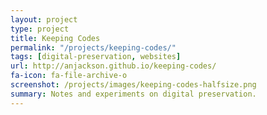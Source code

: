 ```yaml
---
layout: project
type: project
title: Keeping Codes
permalink: "/projects/keeping-codes/"
tags: [digital-preservation, websites]
url: http://anjackson.github.io/keeping-codes/
fa-icon: fa-file-archive-o
screenshot: /projects/images/keeping-codes-halfsize.png
summary: Notes and experiments on digital preservation.
---
```



